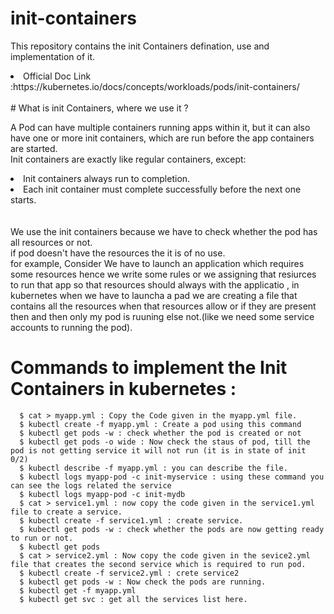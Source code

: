 # init-containers
This repository contains the init Containers defination, use and implementation of it.<br>
<li>
    Official Doc Link :https://kubernetes.io/docs/concepts/workloads/pods/init-containers/ 
 </li><br>
# What is init Containers, where we use it ? <br>

A Pod can have multiple containers running apps within it, but it can also have one or more init containers, which are run before the app containers are started.<br> Init containers are exactly like regular containers, except: <br> <li> Init containers always run to completion.</li>
    <li>Each init container must complete successfully before the next one starts.</li>
    <br>
    <br>
        We use the init containers because we have to check whether the pod has all resources or not.<br> if pod doesn't have the resources the it is of no use.<br> for example,  Consider We have to launch an application which requires some resources hence we write some rules or we assigning that resiurces to run that app so that resources should always with the applicatio , in kubernetes when we have to launcha a pad we are creating a file that contains all the resources when that resources allow or if they are present then and then only my pod is ruuning else not.(like we need some service accounts to running the pod).


# Commands to implement the Init Containers in kubernetes :

      $ cat > myapp.yml : Copy the Code given in the myapp.yml file.
      $ kubectl create -f myapp.yml : Create a pod using this command
      $ kubectl get pods -w : check whether the pod is created or not 
      $ kubectl get pods -o wide : Now check the staus of pod, till the pod is not getting service it will not run (it is in state of init 0/2)
      $ kubectl describe -f myapp.yml : you can describe the file.
      $ kubectl logs myapp-pod -c init-myservice : using these command you can see the logs related the service
      $ kubectl logs myapp-pod -c init-mydb
      $ cat > service1.yml : now copy the code given in the service1.yml file to create a service.
      $ kubectl create -f service1.yml : create service.
      $ kubectl get pods -w : check whether the pods are now getting ready to run or not.
      $ kubectl get pods
      $ cat > service2.yml : Now copy the code given in the sevice2.yml file that creates the second service which is required to run pod.
      $ kubectl create -f service2.yml : crete service2
      $ kubectl get pods -w : Now check the pods are running.
      $ kubectl get -f myapp.yml
      $ kubectl get svc : get all the services list here.
